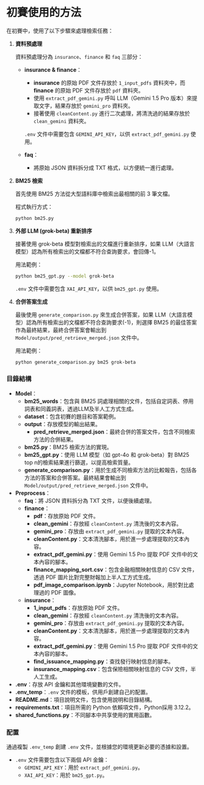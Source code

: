 # 初賽使用的方法

在初賽中，使用了以下步驟來處理檢索任務：

1. **資料預處理**

   資料預處理分為 `insurance`、`finance` 和 `faq` 三部分：

   - **insurance & finance**：
     - **insurance** 的原始 PDF 文件存放於 `1_input_pdfs` 資料夾中，而 **finance** 的原始 PDF 文件存放於 `pdf` 資料夾。
     - 使用 `extract_pdf_gemini.py` 呼叫 LLM（Gemini 1.5 Pro 版本）來提取文字，結果存放於 `gemini_pro` 資料夾。
     - 接著使用 `cleanContent.py` 進行二次處理，將清洗過的結果存放於 `clean_gemini` 資料夾。
     
     `.env` 文件中需要包含 `GEMINI_API_KEY`，以供 `extract_pdf_gemini.py` 使用。
   
   - **faq**：
     - 將原始 JSON 資料拆分成 TXT 格式，以方便統一進行處理。

2. **BM25 檢索**

   首先使用 BM25 方法從大型語料庫中檢索出最相關的前 3 筆文檔。

   程式執行方式：
   ```bash
   python bm25.py
   ```

3. **外部 LLM (grok-beta) 重新排序**

   接著使用 grok-beta 模型對檢索出的文檔進行重新排序，如果 LLM（大語言模型）認為所有檢索出的文檔都不符合查詢要求，會回傳-1。

   用法範例：
   ```bash
   python bm25_gpt.py --model grok-beta
   ```

   `.env` 文件中需要包含 `XAI_API_KEY`，以供 `bm25_gpt.py` 使用。

4. **合併答案生成**

   最後使用 `generate_comparison.py` 來生成合併答案，如果 LLM（大語言模型）認為所有檢索出的文檔都不符合查詢要求(-1)，則選擇 BM25 的最佳答案作為最終結果，最終合併答案會輸出到 `Model/output/pred_retrieve_merged.json` 文件中。

   用法範例：
   ```bash
   python generate_comparison.py bm25 grok-beta
   ```

### 目錄結構

- **Model**：
  - **bm25_words**：包含與 BM25 詞處理相關的文件，包括自定詞表、停用詞表和同義詞表，透過LLM及半人工方式生成。
  - **dataset**：包含初賽的題目和答案範例。
  - **output**：存放模型的輸出結果。
    - **pred_retrieve_merged.json**：最終合併的答案文件，包含不同檢索方法的合併結果。
  - **bm25.py**：BM25 檢索方法的實現。
  - **bm25_gpt.py**：使用 LLM 模型（如 gpt-4o 和 grok-beta）對 BM25 top n的檢索結果進行篩選，以提高檢索質量。
  - **generate_comparison.py**：用於生成不同檢索方法的比較報告，包括各方法的答案和合併答案。最終結果會輸出到 `Model/output/pred_retrieve_merged.json` 文件中。
- **Preprocess**：
  - **faq**：將 JSON 資料拆分為 TXT 文件，以便後續處理。
  - **finance**：
    - **pdf**：存放原始 PDF 文件。
    - **clean_gemini**：存放經 `cleanContent.py` 清洗後的文本內容。
    - **gemini_pro**：存放由 `extract_pdf_gemini.py` 提取的文本內容。
    - **cleanContent.py**：文本清洗腳本，用於進一步處理提取的文本內容。
    - **extract_pdf_gemini.py**：使用 Gemini 1.5 Pro 提取 PDF 文件中的文本內容的腳本。
    - **finance_mapping_sort.csv**：包含金融相關映射信息的 CSV 文件，透過 PDF 圖片比對完整財報加上半人工方式生成。
    - **pdf_image_comparison.ipynb**：Jupyter Notebook，用於對比處理過的 PDF 圖像。
  - **insurance**：
    - **1_input_pdfs**：存放原始 PDF 文件。
    - **clean_gemini**：存放經 `cleanContent.py` 清洗後的文本內容。
    - **gemini_pro**：存放由 `extract_pdf_gemini.py` 提取的文本內容。
    - **cleanContent.py**：文本清洗腳本，用於進一步處理提取的文本內容。
    - **extract_pdf_gemini.py**：使用 Gemini 1.5 Pro 提取 PDF 文件中的文本內容的腳本。
    - **find_issuance_mapping.py**：查找發行映射信息的腳本。
    - **insurance_mapping.csv**：包含保險相關映射信息的 CSV 文件，半人工生成。
- **.env**：存放 API 金鑰和其他環境變數的文件。
- **.env_temp**：`.env` 文件的模板，供用戶創建自己的配置。
- **README.md**：項目說明文件，包含使用說明和目錄結構。
- **requirements.txt**：項目所需的 Python 依賴項文件，Python採用 3.12.2。
- **shared_functions.py**：不同腳本中共享使用的實用函數。

### 配置

通過複製 `.env_temp` 創建 `.env` 文件，並根據您的環境更新必要的憑據和設置。

- `.env` 文件需要包含以下兩個 API 金鑰：
  - `GEMINI_API_KEY`：用於 `extract_pdf_gemini.py`。
  - `XAI_API_KEY`：用於 `bm25_gpt.py`。
